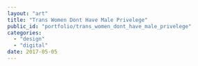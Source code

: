 ```yaml
---
layout: "art"
title: "Trans Women Dont Have Male Privelege"
public_id: "portfolio/trans_women_dont_have_male_privelege"
categories:
  - "design"
  - "digital"
date: 2017-05-05
---
```

